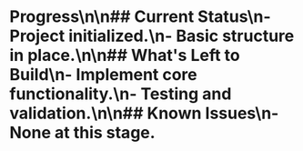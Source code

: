 # Progress\n\n## Current Status\n- Project initialized.\n- Basic structure in place.\n\n## What's Left to Build\n- Implement core functionality.\n- Testing and validation.\n\n## Known Issues\n- None at this stage.
